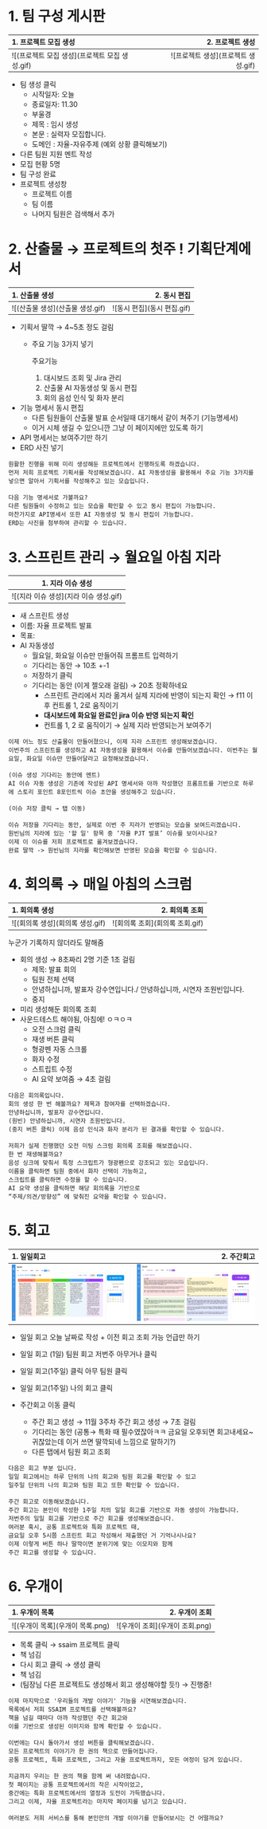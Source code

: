 # 1. 팀 구성 게시판

| 1. 프로젝트 모집 생성 | 2. 프로젝트 생성 |
|:---|---:|
| ![(프로젝트 모집 생성](프로젝트 모집 생성.gif) | ![프로젝트 생성](프로젝트 생성.gif) |

- 팀 생성 클릭
    - 시작일자: 오늘
    - 종료일자: 11.30
    - 부울경
    - 제목 : 임시 생성
    - 본문 : 실력자 모집합니다.
    - 도메인 : 자율-자유주제 (예외 상황 클릭해보기)
- 다른 팀원 지원 멘트 작성
- 모집 현황 5명
- 팀 구성 완료
- 프로젝트 생성창
    - 프로젝트 이름
    - 팀 이름
    - 나머지 팀원은 검색해서 추가

# 2. 산출물 → 프로젝트의 첫주 ! 기획단계에서

| 1. 산출물 생성 | 2. 동시 편집 |
|:---|---:|
| ![(산출물 생성](산출물 생성.gif) | ![동시 편집](동시 편집.gif) |


- 기획서 딸깍 → 4~5초 정도 걸림
    - 주요 기능 3가지 넣기
        
        주요기능
        
        1. 대시보드 조회 및 Jira 관리
        2. 산출물 AI 자동생성 및 동시 편집
        3. 회의 음성 인식 및 화자 분리
- 기능 명세서 동시 편집
    - 다른 팀원들이 산출물 발표 순서일때 대기해서 같이 쳐주기 (기능명세서)
    - 이거 시체 생길 수 있으니깐 그냥 이 페이지에만 있도록 하기
- API 명세서는 보여주기만 하기
- ERD 사진 넣기

```
원활한 진행을 위해 미리 생성해둔 프로젝트에서 진행하도록 하겠습니다.
먼저 저희 프로젝트 기획서를 작성해보겠습니다. AI 자동생성을 활용해서 주요 기능 3가지를 넣으면 알아서 기획서를 작성해주고 있는 모습입니다.

다음 기능 명세서로 가볼까요?
다른 팀원들이 수정하고 있는 모습을 확인할 수 있고 동시 편집이 가능합니다.
마찬가지로 API명세서 또한 AI 자동생성 및 동시 편집이 가능합니다.
ERD는 사진을 첨부하여 관리할 수 있습니다.

```
# 3. 스프린트 관리 → 월요일 아침 지라

| 1. 지라 이슈 생성 |
|:---:|
| ![(지라 이슈 생성](지라 이슈 생성.gif) |

- 새 스프린트 생성
- 이름: 자율 프로젝트 발표
- 목표:
- AI 자동생성
    - 월요일, 화요일 이슈만 만들어줘 프롬프트 입력하기
    - 기다리는 동안 → 10초 +-1
    - 저장하기 클릭
    - 기다리는 동안 (이게 젤오래 걸림)  → 20초 정확하네요
        - 스프린트 관리에서 지라 옮겨서 실제 지라에 반영이 되는지 확인 → f11 이후 컨트롤 1, 2로 움직이기
        - **대시보드에 화요일 완료인 jira 이슈 반영 되는지 확인**
        - 컨트롤 1, 2 로 움직이기 → 실제 지라 반영되는거 보여주기

```
이제 어느 정도 산출물이 만들어졌으니, 이제 지라 스프린트 생성해보겠습니다.
이번주의 스프린트를 생성하고 AI 자동생성을 활용해서 이슈를 만들어보겠습니다. 이번주는 월요일, 화요일 이슈만 만들어달라고 요청해보겠습니다.

(이슈 생성 기다리는 동안에 멘트)
AI 이슈 자동 생성은 기존에 작성된 API 명세서와 아까 작성했던 프롬프트를 기반으로 하루에 스토리 포인트 8포인트씩 이슈 초안을 생성해주고 있습니다.

(이슈 저장 클릭 → 탭 이동)

이슈 저장을 기다리는 동안, 실제로 이번 주 지라가 반영되는 모습을 보여드리겠습니다.
원빈님의 지라에 있는 '할 일' 항목 중 ‘자율 PJT 발표’ 이슈를 보이시나요?
이제 이 이슈를 저희 프로젝트로 옮겨보겠습니다.
완료 딸깍 -> 원빈님의 지라를 확인해보면 반영된 모습을 확인할 수 있습니다.

```
# 4. 회의록 → 매일 아침의 스크럼

| 1. 회의록 생성 | 2. 회의록 조회 |
|:---|---:|
| ![(회의록 생성](회의록 생성.gif) | ![회의록 조회](회의록 조회.gif) |

누군가 기록하지 않더라도 말해줌

- 회의 생성 → 8초짜리 2명 기준 1초 걸림
    - 제목: 발표 회의
    - 팀원 전체 선택
    - 안녕하십니까, 발표자 강수연입니다./ 안녕하십니까, 시연자 조원빈입니다.
    - 중지
- 미리 생성해둔 회의록 조회
- 사운드테스트 해야됨, 아침에! ㅇㅋㅇㅋ
    - 오전 스크럼 클릭
    - 재생 버튼 클릭
    - 형광펜 자동 스크롤
    - 화자 수정
    - 스트립트 수정
    - AI 요약 보여줌 → 4초 걸림

```
다음은 회의록입니다.
회의 생성 한 번 해볼까요? 제목과 참여자를 선택하겠습니다.
안녕하십니까, 발표자 강수연입니다.
(원빈) 안녕하십니까, 시연자 조원빈입니다.
(중지 버튼 클릭) 이제 음성 인식과 화자 분리가 된 결과를 확인할 수 있습니다.

저희가 실제 진행했던 오전 미팅 스크럼 회의록 조회를 해보겠습니다. 
한 번 재생해볼까요? 
음성 싱크에 맞춰서 특정 스크립트가 형광펜으로 강조되고 있는 모습입니다.
이름을 클릭하면 팀원 중에서 화자 선택이 가능하고, 
스크립트를 클릭하면 수정을 할 수 있습니다. 
AI 요약 생성을 클릭하면 해당 회의록을 기반으로 
“주제/의견/방향성” 에 맞춰진 요약을 확인할 수 있습니다.

```
# 5. 회고

| 1. 일일회고 | 2. 주간회고 |
|:---|---:|
| ![(일일회고](일일회고.png) | ![주간회고](주간회고.png) |

- 일일 회고 오늘 날짜로 작성 + 이전 회고 조회 가능 언급만 하기
- 일일 회고 (1일) 팀원 회고 저번주 아무거나 클릭
- 일일 회고(1주일) 클릭 아무 팀원 클릭
- 일일 회고(1주일) 나의 회고 클릭

- 주간회고 이동 클릭
    - 주간 회고 생성 → 11월 3주차 주간 회고 생성 → 7초 걸림
    - 기다리는 동안  (공통→ 특화 때 필수였잖아ㅋㅋ 금요일 오후되면 회고내세요~ 귀찮았는데 이거 쓰면 딸깍되네 느낌으로 말하기?)
    - 다른 탭에서 팀원 회고 조회

```
다음은 회고 부분 입니다.
일일 회고에서는 하루 단위의 나의 회고와 팀원 회고를 확인할 수 있고
일주일 단위의 나의 회고와 팀원 회고 또한 확인할 수 있습니다.

주간 회고로 이동해보겠습니다.
주간 회고는 본인이 작성한 1주일 치의 일일 회고를 기반으로 자동 생성이 가능합니다. 
저번주의 일일 회고를 기반으로 주간 회고를 생성해보겠습니다.
여러분 혹시, 공통 프로젝트와 특화 프로젝트 때, 
금요일 오후 5시쯤 스프린트 회고 작성해서 제출했던 거 기억나시나요? 
이제 이렇게 버튼 하나 딸깍이면 분위기에 맞는 이모지와 함께 
주간 회고를 생성할 수 있습니다.

```
# 6. 우개이

| 1. 우개이 목록 | 2. 우개이 조회 |
|:---|---:|
| ![(우개이 목록](우개이 목록.png) | ![우개이 조회](우개이 조회.png) |

- 목록 클릭 → ssaim 프로젝트 클릭
- 책 넘김
- 다시 회고 클릭 → 생성 클릭
- 책 넘김
- (팀장님 다른 프로젝트도 생성해서 회고 생성해야할 듯!) → 진행중!

```
이제 마지막으로 '우리들의 개발 이야기' 기능을 시연해보겠습니다.
목록에서 저희 SSAIM 프로젝트를 선택해볼까요?
책을 넘길 때마다 아까 작성했던 주간 회고와 
이를 기반으로 생성된 이미지와 함께 확인할 수 있습니다.

이번에는 다시 돌아가서 생성 버튼을 클릭해보겠습니다.
모든 프로젝트의 이야기가 한 권의 책으로 만들어집니다.
공통 프로젝트, 특화 프로젝트, 그리고 자율 프로젝트까지, 모든 여정이 담겨 있습니다.

지금까지 우리는 한 권의 책을 함께 써 내려왔습니다.
첫 페이지는 공통 프로젝트에서의 작은 시작이었고,
중간에는 특화 프로젝트에서의 열정과 도전이 가득했습니다.
그리고 이제, 자율 프로젝트라는 마지막 페이지를 넘기고 있습니다.

여러분도 저희 서비스를 통해 본인만의 개발 이야기를 만들어보시는 건 어떨까요?

```
